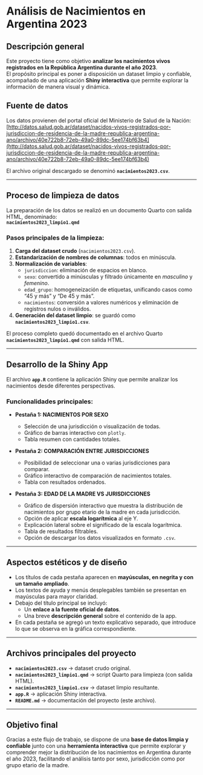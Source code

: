 # Análisis de Nacimientos en Argentina 2023

## Descripción general
Este proyecto tiene como objetivo **analizar los nacimientos vivos registrados en la República Argentina durante el año 2023**.  
El propósito principal es poner a disposición un dataset limpio y confiable, acompañado de una aplicación **Shiny interactiva** que permite explorar la información de manera visual y dinámica.

## Fuente de datos
Los datos provienen del portal oficial del Ministerio de Salud de la Nación:  
[http://datos.salud.gob.ar/dataset/nacidos-vivos-registrados-por-jurisdiccion-de-residencia-de-la-madre-republica-argentina-ano/archivo/40e722b8-72eb-49a0-89dc-5ee174bf63b4](http://datos.salud.gob.ar/dataset/nacidos-vivos-registrados-por-jurisdiccion-de-residencia-de-la-madre-republica-argentina-ano/archivo/40e722b8-72eb-49a0-89dc-5ee174bf63b4)

El archivo original descargado se denominó **`nacimientos2023.csv`**.

---

## Proceso de limpieza de datos

La preparación de los datos se realizó en un documento Quarto con salida HTML, denominado:  
**`nacimientos2023_limpio1.qmd`**

### Pasos principales de la limpieza:
1. **Carga del dataset crudo** (`nacimientos2023.csv`).  
2. **Estandarización de nombres de columnas**: todos en minúscula.  
3. **Normalización de variables**:
   - `jurisdiccion`: eliminación de espacios en blanco.  
   - `sexo`: convertido a minúsculas y filtrado únicamente en *masculino* y *femenino*.  
   - `edad_grupo`: homogeneización de etiquetas, unificando casos como “45 y más” y “De 45 y más”.  
   - `nacimientos`: conversión a valores numéricos y eliminación de registros nulos o inválidos.  
4. **Generación del dataset limpio**: se guardó como **`nacimientos2023_limpio1.csv`**.  

El proceso completo quedó documentado en el archivo Quarto **`nacimientos2023_limpio1.qmd`** con salida HTML.

---

## Desarrollo de la Shiny App

El archivo **`app.R`** contiene la aplicación Shiny que permite analizar los nacimientos desde diferentes perspectivas.

### Funcionalidades principales:

- **Pestaña 1: NACIMIENTOS POR SEXO**  
  - Selección de una jurisdicción o visualización de todas.  
  - Gráfico de barras interactivo con `plotly`.  
  - Tabla resumen con cantidades totales.

- **Pestaña 2: COMPARACIÓN ENTRE JURISDICCIONES**  
  - Posibilidad de seleccionar una o varias jurisdicciones para comparar.  
  - Gráfico interactivo de comparación de nacimientos totales.  
  - Tabla con resultados ordenados.  

- **Pestaña 3: EDAD DE LA MADRE VS JURISDICCIONES**  
  - Gráfico de dispersión interactivo que muestra la distribución de nacimientos por grupo etario de la madre en cada jurisdicción.  
  - Opción de aplicar **escala logarítmica** al eje Y.  
  - Explicación lateral sobre el significado de la escala logarítmica.  
  - Tabla de resultados filtrables.  
  - Opción de descargar los datos visualizados en formato `.csv`.

---

## Aspectos estéticos y de diseño

- Los títulos de cada pestaña aparecen en **mayúsculas, en negrita y con un tamaño ampliado**.  
- Los textos de ayuda y menús desplegables también se presentan en mayúsculas para mayor claridad.  
- Debajo del título principal se incluyó:  
  - Un **enlace a la fuente oficial de datos**.  
  - Una breve **descripción general** sobre el contenido de la app.  
- En cada pestaña se agregó un texto explicativo separado, que introduce lo que se observa en la gráfica correspondiente.

---

## Archivos principales del proyecto

- **`nacimientos2023.csv`** → dataset crudo original.  
- **`nacimientos2023_limpio1.qmd`** → script Quarto para limpieza (con salida HTML).  
- **`nacimientos2023_limpio1.csv`** → dataset limpio resultante.  
- **`app.R`** → aplicación Shiny interactiva.  
- **`README.md`** → documentación del proyecto (este archivo).

---

## Objetivo final
Gracias a este flujo de trabajo, se dispone de una **base de datos limpia y confiable** junto con una **herramienta interactiva** que permite explorar y comprender mejor la distribución de los nacimientos en Argentina durante el año 2023, facilitando el análisis tanto por sexo, jurisdicción como por grupo etario de la madre.

